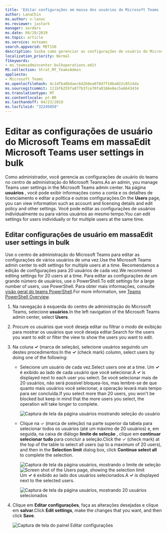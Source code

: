 ```yaml
---
title: 'Editar configurações em massa dos usuários do Microsoft Teams '
author: LanaChin
ms.author: v-lanac
ms.reviewer: jastark
manager: serdars
ms.date: 04/19/2019
ms.topic: article
ms.service: msteams
search.appverid: MET150
description: Saiba como gerenciar as configurações de usuário do Microsoft Teams em massa no centro de administração do Microsoft Teams.
localization_priority: Normal
f1keywords:
- ms.teamsadmincenter.bulkoperations.edit
MS.collection: Strat_MT_TeamsAdmin
appliesto:
- Microsoft Teams
ms.openlocfilehash: 4c1dfba0bdaec642b0ea078d7f10ba022c8514da
ms.sourcegitcommit: 111bf6255fa877b3fce70fa8166e8ec5a6643434
ms.translationtype: MT
ms.contentlocale: pt-BR
ms.lasthandoff: 04/23/2019
ms.locfileid: "32245050"
---
```

# <a name="edit-microsoft-teams-user-settings-in-bulk"></a><span data-ttu-id="fd641-103">Editar as configurações de usuário do Microsoft Teams em massa</span><span class="sxs-lookup"><span data-stu-id="fd641-103">Edit Microsoft Teams user settings in bulk</span></span>

<span data-ttu-id="fd641-104">Como administrador, você gerencia as configurações de usuário do teams no centro de administração do Microsoft Teams.</span><span class="sxs-lookup"><span data-stu-id="fd641-104">As an admin, you manage Teams user settings in the Microsoft Teams admin center.</span></span> <span data-ttu-id="fd641-105">Na página **usuários** , você pode exibir informações como a conta e os detalhes de licenciamento e editar a política e outras configurações.</span><span class="sxs-lookup"><span data-stu-id="fd641-105">On the **Users** page, you can view information such as account and licensing details and edit policy and other settings.</span></span> <span data-ttu-id="fd641-106">Você pode editar as configurações de usuários individualmente ou para vários usuários ao mesmo tempo.</span><span class="sxs-lookup"><span data-stu-id="fd641-106">You can edit settings for users individually or for multiple users at the same time.</span></span>

## <a name="edit-user-settings-in-bulk"></a><span data-ttu-id="fd641-107">Editar configurações de usuário em massa</span><span class="sxs-lookup"><span data-stu-id="fd641-107">Edit user settings in bulk</span></span>

<span data-ttu-id="fd641-108">Use o centro de administração do Microsoft Teams para editar as configurações de vários usuários de uma vez.</span><span class="sxs-lookup"><span data-stu-id="fd641-108">Use the Microsoft Teams admin center to edit settings for multiple users at a time.</span></span> <span data-ttu-id="fd641-109">Recomendamos a edição de configurações para 20 usuários de cada vez.</span><span class="sxs-lookup"><span data-stu-id="fd641-109">We recommend editing settings for 20 users at a time.</span></span> <span data-ttu-id="fd641-110">Para editar as configurações de um grande número de usuários, use o PowerShell.</span><span class="sxs-lookup"><span data-stu-id="fd641-110">To edit settings for a large number of users, use PowerShell.</span></span> <span data-ttu-id="fd641-111">Para obter mais informações, consulte [visão geral do teams PowerShell](teams-powershell-overview.md).</span><span class="sxs-lookup"><span data-stu-id="fd641-111">For more information, see [Teams PowerShell Overview](teams-powershell-overview.md).</span></span>

1. <span data-ttu-id="fd641-112">Na navegação à esquerda do centro de administração do Microsoft Teams, selecione **usuários**.</span><span class="sxs-lookup"><span data-stu-id="fd641-112">In the left navigation of the Microsoft Teams admin center, select **Users**.</span></span>
2. <span data-ttu-id="fd641-113">Procure os usuários que você deseja editar ou filtrar o modo de exibição para mostrar os usuários que você deseja editar.</span><span class="sxs-lookup"><span data-stu-id="fd641-113">Search for the users you want to edit or filter the view to show the users you want to edit.</span></span>
3. <span data-ttu-id="fd641-114">Na coluna **&#x2713;** (marca de seleção), selecione usuários seguindo um destes procedimentos:</span><span class="sxs-lookup"><span data-stu-id="fd641-114">In the **&#x2713;** (check mark) column, select users by doing one of the following:</span></span>
    - <span data-ttu-id="fd641-115">Selecione um usuário de cada vez.</span><span class="sxs-lookup"><span data-stu-id="fd641-115">Select users one at a time.</span></span> <span data-ttu-id="fd641-116">Um **&#x2713;** é exibido ao lado de cada usuário que você selecionar.</span><span class="sxs-lookup"><span data-stu-id="fd641-116">A **&#x2713;** is displayed next to each user you select.</span></span> <span data-ttu-id="fd641-117">Se você selecionar mais de 20 usuários, não será possível bloquea-los, mas lembre-se de que quanto mais usuários você selecionar, a operação levará mais tempo para ser concluída.</span><span class="sxs-lookup"><span data-stu-id="fd641-117">If you select more than 20 users, you won't be blocked but keep in mind that the more users you select, the operation will take longer to complete.</span></span>

        ![Captura de tela da página usuários mostrando seleção do usuário](media/bulk-edit-user-settings-select-users.png)

    - <span data-ttu-id="fd641-119">Clique na &#x2713; (marca de seleção) na parte superior da tabela para selecionar todos os usuários (até um máximo de 20 usuários) e, em seguida, na caixa de diálogo **limite de seleção** , clique em **continuar selecionar tudo** para concluir a seleção.</span><span class="sxs-lookup"><span data-stu-id="fd641-119">Click the &#x2713; (check mark) at the top of the table to select all users (up to a maximum of 20 users), and then in the **Selection limit** dialog box, click **Continue select all** to complete the selection.</span></span>

        <span data-ttu-id="fd641-120">![Captura de tela da página usuários, mostrando o limite de seleção](media/bulk-edit-user-settings-select-all-limit.png)</span><span class="sxs-lookup"><span data-stu-id="fd641-120">![Screen shot of the Users page, showing the selection limit](media/bulk-edit-user-settings-select-all-limit.png)</span></span> <br> <span data-ttu-id="fd641-121">Um **&#x2713;** é exibido ao lado dos usuários selecionados.</span><span class="sxs-lookup"><span data-stu-id="fd641-121">A **&#x2713;** is displayed next to the selected users.</span></span>

        ![Captura de tela da página usuários, mostrando 20 usuários selecionados](media/bulk-edit-user-settings-select-all.png)
4. <span data-ttu-id="fd641-123">Clique em **Editar configurações**, faça as alterações desejadas e clique em **salvar**.</span><span class="sxs-lookup"><span data-stu-id="fd641-123">Click **Edit settings**, make the changes that you want, and then click **Save**.</span></span>

    ![Captura de tela do painel Editar configurações](media/bulk-edit-user-settings-edit-settings.png)
